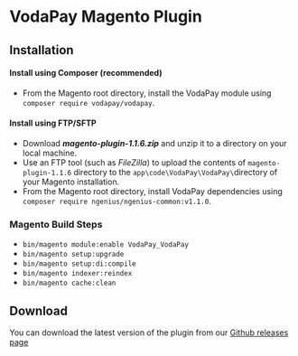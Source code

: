 # VodaPay Magento Plugin

## Installation

#### Install using Composer (recommended)

- From the Magento root directory, install the VodaPay module
  using ```composer require vodapay/vodapay```.

#### Install using FTP/SFTP

- Download ***magento-plugin-1.1.6.zip*** and unzip it to a directory on your local machine.
- Use an FTP tool (such as *FileZilla*) to upload the contents of ```magento-plugin-1.1.6``` directory to
  the ```app\code\VodaPay\VodaPay\```directory of your Magento installation.
- From the Magento root directory, install VodaPay dependencies
  using ```composer require ngenius/ngenius-common:v1.1.0```.

### Magento Build Steps

- ```bin/magento module:enable VodaPay_VodaPay```
- ```bin/magento setup:upgrade```
- ```bin/magento setup:di:compile```
- ```bin/magento indexer:reindex```
- ```bin/magento cache:clean```


## Download

You can download the latest version of the plugin from
our [Github releases page](https://github.com/VodaPay-Gateway/magento-plugin/releases)
